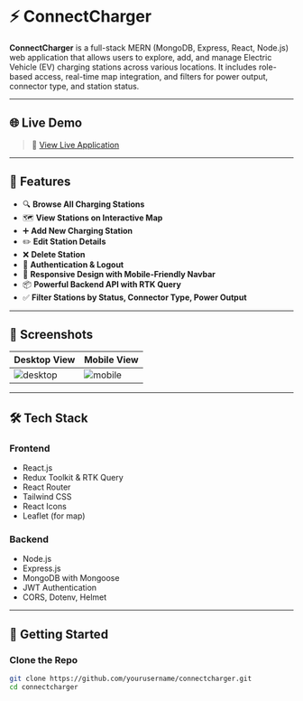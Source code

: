 # ⚡ ConnectCharger

**ConnectCharger** is a full-stack MERN (MongoDB, Express, React, Node.js) web application that allows users to explore, add, and manage Electric Vehicle (EV) charging stations across various locations. It includes role-based access, real-time map integration, and filters for power output, connector type, and station status.

---

## 🌐 Live Demo

> 🚀 [View Live Application](https://evoltsoft-assignment-ncsm.vercel.app/)

---

## 📌 Features

- 🔍 **Browse All Charging Stations**
- 🗺️ **View Stations on Interactive Map**
- ➕ **Add New Charging Station**
- ✏️ **Edit Station Details**
- ❌ **Delete Station**
- 🔐 **Authentication & Logout**
- 📱 **Responsive Design with Mobile-Friendly Navbar**
- 📦 **Powerful Backend API with RTK Query**
- ✅ **Filter Stations by Status, Connector Type, Power Output**

---

## 📸 Screenshots

| Desktop View | Mobile View |
|--------------|-------------|
| ![desktop](./screenshots/desktop.png) | ![mobile](./screenshots/mobile.png) |

---

## 🛠️ Tech Stack

### Frontend
- React.js
- Redux Toolkit & RTK Query
- React Router
- Tailwind CSS
- React Icons
- Leaflet (for map)

### Backend
- Node.js
- Express.js
- MongoDB with Mongoose
- JWT Authentication
- CORS, Dotenv, Helmet

---

## 🚀 Getting Started

### Clone the Repo

```bash
git clone https://github.com/yourusername/connectcharger.git
cd connectcharger

